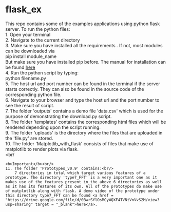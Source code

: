 # flask_ex
This repo contains some of the examples applications using python flask server. To run the python files:<br/>
    1. Open your terminal <br/>
    2. Navigate to the current directory <br/>
    3. Make sure you have installed all the requirements . If not, most modules can be downloaded via <br/>
          pip install module_name <br/>
      But make sure you have installed pip before. The manual for installation can be found <a href = "https://pip.pypa.io/en/stable/installing/"> here</a><br/>
    4. Run the python script by typing: <br/>
          python filename.py<br/>
    5. The host url and port number can be found in the terminal if the server starts correctly. They can also be found in the source code of the corresponding python file. <br/>
    6. Navigate to your browser and type the host url and the port number to see the result of script. <br/>
    7. The folder 'outputs' contains a demo file 'data.csv' which is used for the purpose of demonstrating the download.py script.<br/>
    8. The folder 'templates' contains the corresponding html files which will be rendered depending upon the script running.<br/>
    9. The folder 'uploads' is the directory where the files that are uploaded in the 'file.py' are stored.<br/>
    10. The folder 'Matplotlib_with_flask' consists of files that make use of matplotlib to render plots via flask.<br/><br/<br/>
    
    <b>Important</b><br/>
    11. The folder 'Prototypes_v0.9' contains:<br/>
        7 directories in total which target various features of a prototype. The directory 'type7_FFT' is a very important one as it makes use of the features present in the above 6 directories as well as it has its features of its own. All of the prototypes do make use of matplotlib along with flask. A demo video of the prototype under this directory type7_FFT can be found <a href = "https://drive.google.com/file/d/0BwrSYlOsMCyWQXF4TVNtVnVvS2M/view?usp=sharing" target = "_blank">here</a>.
